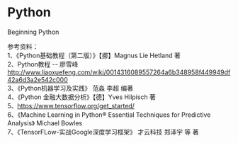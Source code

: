 # Python
Beginning Python

参考资料：  
1、《Python基础教程（第二版）》【挪】Magnus Lie Hetland 著  
2、Python教程 -- 廖雪峰   http://www.liaoxuefeng.com/wiki/0014316089557264a6b348958f449949df42a6d3a2e542c000  
3、《Python机器学习及实践》 范淼 李超 编著  
4、《Python 金融大数据分析》【德】Yves Hilpisch 著  
5、https://www.tensorflow.org/get_started/  
6、《Machine Learning in Python® Essential Techniques for Predictive Analysis》 Michael Bowles <br />7、《TensorFLow-实战Google深度学习框架》 才云科技 郑泽宇 等 著
